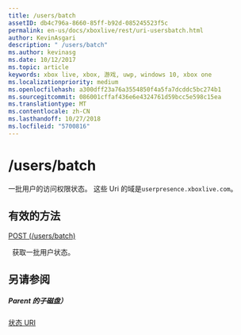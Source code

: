 ```yaml
---
title: /users/batch
assetID: db4c796a-8660-85ff-b92d-085245523f5c
permalink: en-us/docs/xboxlive/rest/uri-usersbatch.html
author: KevinAsgari
description: " /users/batch"
ms.author: kevinasg
ms.date: 10/12/2017
ms.topic: article
keywords: xbox live, xbox, 游戏, uwp, windows 10, xbox one
ms.localizationpriority: medium
ms.openlocfilehash: a300dff23a76a3554850f4a5fa7dcddc5bc274b1
ms.sourcegitcommit: 086001cffaf436e6e4324761d59bcc5e598c15ea
ms.translationtype: MT
ms.contentlocale: zh-CN
ms.lasthandoff: 10/27/2018
ms.locfileid: "5700816"
---
```

# <a name="usersbatch"></a>/users/batch
一批用户的访问权限状态。 这些 Uri 的域是`userpresence.xboxlive.com`。
  
<a id="ID4EV"></a>

 
## <a name="valid-methods"></a>有效的方法

[POST (/users/batch)](uri-usersbatchpost.md)

&nbsp;&nbsp;获取一批用户状态。
 
<a id="ID4E6"></a>

 
## <a name="see-also"></a>另请参阅
 
<a id="ID4EBB"></a>

 
##### <a name="parent"></a>Parent 的子磁盘） 

[状态 URI](atoc-reference-presence.md)

   